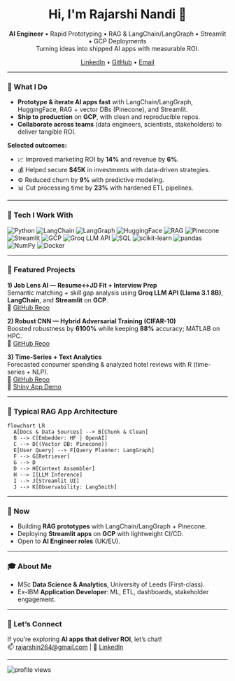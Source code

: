<h1 align="center">Hi, I'm Rajarshi Nandi 👋</h1>
<p align="center">
  <b>AI Engineer</b> • Rapid Prototyping • RAG & LangChain/LangGraph • Streamlit • GCP Deployments  
  <br/>
  Turning ideas into shipped AI apps with measurable ROI.
</p>

<p align="center">
  <a href="https://www.linkedin.com/in/rajarshi-nandi/">LinkedIn</a> •
  <a href="https://github.com/rajo69">GitHub</a> •
  <a href="mailto:rajarshin264@gmail.com">Email</a>
</p>

---

### 🚀 What I Do
- **Prototype & iterate AI apps fast** with LangChain/LangGraph, HuggingFace, RAG + vector DBs (Pinecone), and Streamlit.  
- **Ship to production** on **GCP**, with clean and reproducible repos.  
- **Collaborate across teams** (data engineers, scientists, stakeholders) to deliver tangible ROI.  

**Selected outcomes:**  
- 📈 Improved marketing ROI by **14%** and revenue by **6%**.  
- 💰 Helped secure **$45K** in investments with data-driven strategies.  
- ⚙️ Reduced churn by **9%** with predictive modeling.  
- 📊 Cut processing time by **23%** with hardened ETL pipelines.  

---

### 🧰 Tech I Work With
<p>
  <img alt="Python" src="https://img.shields.io/badge/Python-3776AB"/>
  <img alt="LangChain" src="https://img.shields.io/badge/LangChain-0D9488"/>
  <img alt="LangGraph" src="https://img.shields.io/badge/LangGraph-0891B2"/>
  <img alt="HuggingFace" src="https://img.shields.io/badge/HuggingFace-FFCC4D"/>
  <img alt="RAG" src="https://img.shields.io/badge/RAG-6B7280"/>
  <img alt="Pinecone" src="https://img.shields.io/badge/Pinecone-2563EB"/>
  <img alt="Streamlit" src="https://img.shields.io/badge/Streamlit-FF4B4B"/>
  <img alt="GCP" src="https://img.shields.io/badge/GCP-4285F4"/>
  <img alt="Groq LLM API" src="https://img.shields.io/badge/Groq%20LLM-111827"/>
  <img alt="SQL" src="https://img.shields.io/badge/SQL-3B82F6"/>
  <img alt="scikit-learn" src="https://img.shields.io/badge/scikit--learn-F7931E"/>
  <img alt="pandas" src="https://img.shields.io/badge/pandas-150458"/>
  <img alt="NumPy" src="https://img.shields.io/badge/NumPy-013243"/>
  <img alt="Docker" src="https://img.shields.io/badge/Docker-2496ED"/>
</p>

---

### 🌟 Featured Projects
**1) Job Lens AI — Resume↔JD Fit + Interview Prep**  
Semantic matching + skill gap analysis using **Groq LLM API (Llama 3.1 8B)**, **LangChain**, and **Streamlit** on **GCP**.  
🔗 [GitHub Repo](https://github.com/rajo69/job_lens_ai)

**2) Robust CNN — Hybrid Adversarial Training (CIFAR-10)**  
Boosted robustness by **6100%** while keeping **88%** accuracy; MATLAB on HPC.  
🔗 [GitHub Repo](https://github.com/rajo69/Enhancing-Neural-Network-Robustness-using-Hybrid-Adversarial-Training)

**3) Time-Series + Text Analytics**  
Forecasted consumer spending & analyzed hotel reviews with R (time-series + NLP).  
🔗 [GitHub Repo](https://github.com/rajo69/Time-Series-Forecasting-Text-Analytics)  
🔗 [Shiny App Demo](https://rgox6k-rajarshi-nandi.shinyapps.io/Shiny_Mushroom_App/)

---

### 🧩 Typical RAG App Architecture
```mermaid
flowchart LR
  A[Docs & Data Sources] --> B[Chunk & Clean]
  B --> C[Embedder: HF | OpenAI]
  C --> D[(Vector DB: Pinecone)]
  E[User Query] --> F[Query Planner: LangGraph]
  F --> G[Retriever]
  G --> D
  D --> H[Context Assembler]
  H --> I[LLM Inference]
  I --> J[Streamlit UI]
  J --> K[Observability: LangSmith]
```

---

### 🎯 Now
- Building **RAG prototypes** with LangChain/LangGraph + Pinecone.  
- Deploying **Streamlit apps** on **GCP** with lightweight CI/CD.  
- Open to **AI Engineer roles** (UK/EU).  

---

### 🎓 About Me
- MSc **Data Science & Analytics**, University of Leeds (First-class).  
- Ex-IBM **Application Developer**: ML, ETL, dashboards, stakeholder engagement.  

---

### 🤝 Let’s Connect
If you’re exploring **AI apps that deliver ROI**, let’s chat!  
📫 rajarshin264@gmail.com | 🔗 [LinkedIn](https://www.linkedin.com/in/rajarshi-nandi/)

---

<p align="left">
  <img src="https://komarev.com/ghpvc/?username=rajo69&style=flat-square" alt="profile views"/>
</p>
